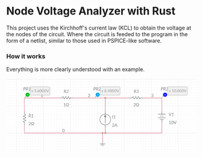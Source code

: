 # Node Voltage Analyzer with Rust

This project uses the Kirchhoff's current law (KCL) to obtain the voltage at the nodes of the
circuit. Where the circuit is feeded to the program in the form of a netlist, similar to those
used in PSPICE-like software.

### How it works

Everything is more clearly understood with an example.

![GitHub Logo](./results/test4.png)